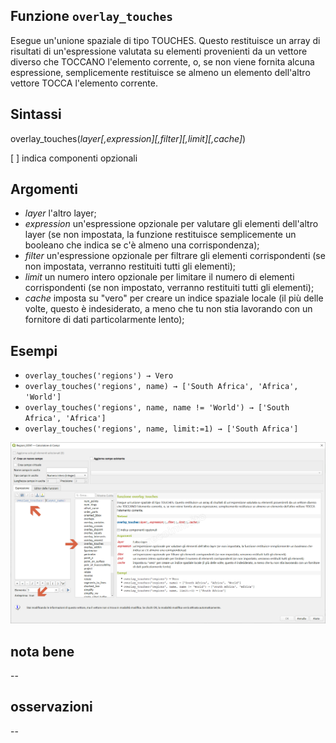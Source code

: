 ## Funzione `overlay_touches`

Esegue un'unione spaziale di tipo TOUCHES. Questo restituisce un array di risultati di un'espressione valutata su elementi provenienti da un vettore diverso che TOCCANO l'elemento corrente, o, se non viene fornita alcuna espressione, semplicemente restituisce se almeno un elemento dell'altro vettore TOCCA l'elemento corrente.

## Sintassi

overlay_touches(_layer[,expression][,filter][,limit][,cache]_)

[ ] indica componenti opzionali

## Argomenti

* _layer_ l'altro layer;
* _expression_ un'espressione opzionale per valutare gli elementi dell'altro layer (se non impostata, la funzione restituisce semplicemente un booleano che indica se c'è almeno una corrispondenza);
* _filter_ un'espressione opzionale per filtrare gli elementi corrispondenti (se non impostata, verranno restituiti tutti gli elementi);
* _limit_ un numero intero opzionale per limitare il numero di elementi corrispondenti (se non impostato, verranno restituiti tutti gli elementi);
* _cache_ imposta su "vero" per creare un indice spaziale locale (il più delle volte, questo è indesiderato, a meno che tu non stia lavorando con un fornitore di dati particolarmente lento);

## Esempi

* `overlay_touches('regions') → Vero`
* `overlay_touches('regions', name) → ['South Africa', 'Africa', 'World']`
* `overlay_touches('regions', name, name != 'World') → ['South Africa', 'Africa']`
* `overlay_touches('regions', name, limit:=1) → ['South Africa']`


![](/img/geometria/refFunction/overlay_touches.png)

## nota bene

--

## osservazioni

--